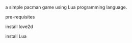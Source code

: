 a simple pacman game using Lua programming language.

pre-requisites

install love2d 

install Lua 
